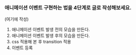 ### 애니메이션 이벤트 구현하는 법을 4단계로 글로 작성해보세요.

(여기에 작성)

1. 애니메이션 이벤트 발생 전의 모습을 만든다.
2. 애니메이션 이벤트 발생 후의 모습을 만든다.
3. css 적용해 본 후 transition 적용
4. 이벤트 등록
